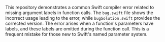This repository demonstrates a common Swift compiler error related to missing argument labels in function calls. The `bug.swift` file shows the incorrect usage leading to the error, while `bugSolution.swift` provides the corrected version.  The error arises when a function's parameters have labels, and these labels are omitted during the function call.  This is a frequent mistake for those new to Swift's named parameter system.